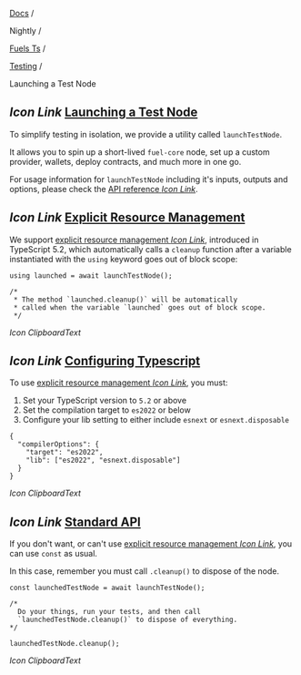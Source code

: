 [Docs](https://docs.fuel.network/) /

Nightly  /

[Fuels Ts](https://docs.fuel.network/docs/nightly/fuels-ts/) /

[Testing](https://docs.fuel.network/docs/nightly/fuels-ts/testing/) /

Launching a Test Node

## _Icon Link_ [Launching a Test Node](https://docs.fuel.network/docs/nightly/fuels-ts/testing/launching-a-test-node/\#launching-a-test-node)

To simplify testing in isolation, we provide a utility called `launchTestNode`.

It allows you to spin up a short-lived `fuel-core` node, set up a custom provider, wallets, deploy contracts, and much more in one go.

For usage information for `launchTestNode` including it's inputs, outputs and options, please check the [API reference _Icon Link_](https://fuels-ts-docs-api-nightly.vercel.app/functions/_fuel_ts_contract.test_utils.launchTestNode.html).

## _Icon Link_ [Explicit Resource Management](https://docs.fuel.network/docs/nightly/fuels-ts/testing/launching-a-test-node/\#explicit-resource-management)

We support [explicit resource management _Icon Link_](https://www.typescriptlang.org/docs/handbook/variable-declarations.html#using-declarations), introduced in TypeScript 5.2, which automatically calls a `cleanup` function after a variable instantiated with the `using` keyword goes out of block scope:

```fuel_Box fuel_Box-idXKMmm-css
using launched = await launchTestNode();

/*
 * The method `launched.cleanup()` will be automatically
 * called when the variable `launched` goes out of block scope.
 */

```

_Icon ClipboardText_

## _Icon Link_ [Configuring Typescript](https://docs.fuel.network/docs/nightly/fuels-ts/testing/launching-a-test-node/\#configuring-typescript)

To use [explicit resource management _Icon Link_](https://www.typescriptlang.org/docs/handbook/variable-declarations.html#using-declarations), you must:

1. Set your TypeScript version to `5.2` or above
2. Set the compilation target to `es2022` or below
3. Configure your lib setting to either include `esnext` or `esnext.disposable`

```fuel_Box fuel_Box-idXKMmm-css
{
  "compilerOptions": {
    "target": "es2022",
    "lib": ["es2022", "esnext.disposable"]
  }
}
```

_Icon ClipboardText_

## _Icon Link_ [Standard API](https://docs.fuel.network/docs/nightly/fuels-ts/testing/launching-a-test-node/\#standard-api)

If you don't want, or can't use [explicit resource management _Icon Link_](https://www.typescriptlang.org/docs/handbook/variable-declarations.html#using-declarations), you can use `const` as usual.

In this case, remember you must call `.cleanup()` to dispose of the node.

```fuel_Box fuel_Box-idXKMmm-css
const launchedTestNode = await launchTestNode();

/*
  Do your things, run your tests, and then call
  `launchedTestNode.cleanup()` to dispose of everything.
*/

launchedTestNode.cleanup();
```

_Icon ClipboardText_